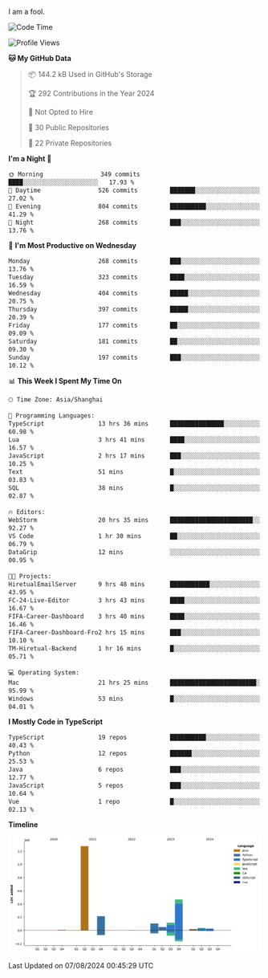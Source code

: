 I am a fool.

<!--START_SECTION:waka-->
![Code Time](http://img.shields.io/badge/Code%20Time-1%2C614%20hrs%2048%20mins-blue)

![Profile Views](http://img.shields.io/badge/Profile%20Views-1-blue)

**🐱 My GitHub Data** 

> 📦 144.2 kB Used in GitHub's Storage 
 > 
> 🏆 292 Contributions in the Year 2024
 > 
> 🚫 Not Opted to Hire
 > 
> 📜 30 Public Repositories 
 > 
> 🔑 22 Private Repositories 
 > 
**I'm a Night 🦉** 

```text
🌞 Morning                349 commits         ████░░░░░░░░░░░░░░░░░░░░░   17.93 % 
🌆 Daytime                526 commits         ███████░░░░░░░░░░░░░░░░░░   27.02 % 
🌃 Evening                804 commits         ██████████░░░░░░░░░░░░░░░   41.29 % 
🌙 Night                  268 commits         ███░░░░░░░░░░░░░░░░░░░░░░   13.76 % 
```
📅 **I'm Most Productive on Wednesday** 

```text
Monday                   268 commits         ███░░░░░░░░░░░░░░░░░░░░░░   13.76 % 
Tuesday                  323 commits         ████░░░░░░░░░░░░░░░░░░░░░   16.59 % 
Wednesday                404 commits         █████░░░░░░░░░░░░░░░░░░░░   20.75 % 
Thursday                 397 commits         █████░░░░░░░░░░░░░░░░░░░░   20.39 % 
Friday                   177 commits         ██░░░░░░░░░░░░░░░░░░░░░░░   09.09 % 
Saturday                 181 commits         ██░░░░░░░░░░░░░░░░░░░░░░░   09.30 % 
Sunday                   197 commits         ███░░░░░░░░░░░░░░░░░░░░░░   10.12 % 
```


📊 **This Week I Spent My Time On** 

```text
🕑︎ Time Zone: Asia/Shanghai

💬 Programming Languages: 
TypeScript               13 hrs 36 mins      ███████████████░░░░░░░░░░   60.98 % 
Lua                      3 hrs 41 mins       ████░░░░░░░░░░░░░░░░░░░░░   16.57 % 
JavaScript               2 hrs 17 mins       ███░░░░░░░░░░░░░░░░░░░░░░   10.25 % 
Text                     51 mins             █░░░░░░░░░░░░░░░░░░░░░░░░   03.83 % 
SQL                      38 mins             █░░░░░░░░░░░░░░░░░░░░░░░░   02.87 % 

🔥 Editors: 
WebStorm                 20 hrs 35 mins      ███████████████████████░░   92.27 % 
VS Code                  1 hr 30 mins        ██░░░░░░░░░░░░░░░░░░░░░░░   06.79 % 
DataGrip                 12 mins             ░░░░░░░░░░░░░░░░░░░░░░░░░   00.95 % 

🐱‍💻 Projects: 
HiretualEmailServer      9 hrs 48 mins       ███████████░░░░░░░░░░░░░░   43.95 % 
FC-24-Live-Editor        3 hrs 43 mins       ████░░░░░░░░░░░░░░░░░░░░░   16.67 % 
FIFA-Career-Dashboard    3 hrs 40 mins       ████░░░░░░░░░░░░░░░░░░░░░   16.46 % 
FIFA-Career-Dashboard-Fro2 hrs 15 mins       ███░░░░░░░░░░░░░░░░░░░░░░   10.10 % 
TM-Hiretual-Backend      1 hr 16 mins        █░░░░░░░░░░░░░░░░░░░░░░░░   05.71 % 

💻 Operating System: 
Mac                      21 hrs 25 mins      ████████████████████████░   95.99 % 
Windows                  53 mins             █░░░░░░░░░░░░░░░░░░░░░░░░   04.01 % 
```

**I Mostly Code in TypeScript** 

```text
TypeScript               19 repos            ██████████░░░░░░░░░░░░░░░   40.43 % 
Python                   12 repos            ██████░░░░░░░░░░░░░░░░░░░   25.53 % 
Java                     6 repos             ███░░░░░░░░░░░░░░░░░░░░░░   12.77 % 
JavaScript               5 repos             ███░░░░░░░░░░░░░░░░░░░░░░   10.64 % 
Vue                      1 repo              █░░░░░░░░░░░░░░░░░░░░░░░░   02.13 % 
```



**Timeline**

![Lines of Code chart](https://raw.githubusercontent.com/VeejaLiu/VeejaLiu/master/assets/bar_graph.png)


 Last Updated on 07/08/2024 00:45:29 UTC
<!--END_SECTION:waka-->
